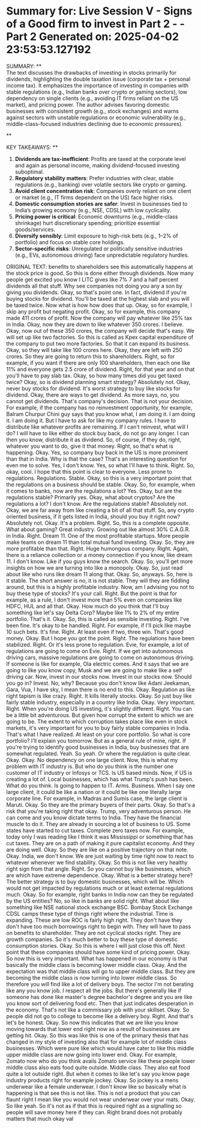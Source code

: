 Summary for: Live Session V - Signs of a Good firm to invest in Part 2 - - Part 2
Generated on: 2025-04-02 23:53:53.127192
==================================================

SUMMARY:
**  
The text discusses the drawbacks of investing in stocks primarily for dividends, highlighting the double taxation issue (corporate tax + personal income tax). It emphasizes the importance of investing in companies with stable regulations (e.g., Indian banks over crypto or gaming sectors), low dependency on single clients (e.g., avoiding IT firms reliant on the US market), and pricing power. The author advises favoring domestic businesses with consistent growth (e.g., stock exchanges) and warns against sectors with unstable regulations or economic vulnerability (e.g., middle-class-focused industries declining due to economic pressures).  

**

KEY TAKEAWAYS:
**  
1. **Dividends are tax-inefficient**: Profits are taxed at the corporate level and again as personal income, making dividend-focused investing suboptimal.  
2. **Regulatory stability matters**: Prefer industries with clear, stable regulations (e.g., banking) over volatile sectors like crypto or gaming.  
3. **Avoid client concentration risk**: Companies overly reliant on one client or market (e.g., IT firms dependent on the US) face higher risks.  
4. **Domestic consumption stories are safer**: Invest in businesses tied to India’s growing economy (e.g., NSE, CDSL) with low cyclicality.  
5. **Pricing power is critical**: Economic downturns (e.g., middle-class shrinkage) hurt discretionary spending; prioritize essential goods/services.  
6. **Diversify sensibly**: Limit exposure to high-risk bets (e.g., 1–2% of portfolio) and focus on stable core holdings.  
7. **Sector-specific risks**: Unregulated or politically sensitive industries (e.g., EVs, autonomous driving) face unpredictable regulatory hurdles.

ORIGINAL TEXT:
 benefits to shareholders see this automatically happens at the stock price is good. So this is done either through dividends. Now many people get excited you know I LITC gives like 7% 7 and a half percent dividends all that stuff. Why see companies not doing you any a son by giving you dividends. Okay, so that's point one. In fact, dividend if you're buying stocks for dividend. You'll be taxed at the highest slab and you will be taxed twice. Now what is how how does that up. Okay, so for example, I skip any profit but negating profit. Okay, so for example, this company made 411 crores of profit. Now the company will pay whatever like 25% tax in India. Okay, now they are down to like whatever 350 crores. I believe. Okay, now out of these 350 crores, the company will decide that's easy. We will set up like two factories. So this is called as Kpex capital expenditure of the company to put two more factories. So that it can expand its business. Okay, so they will take like 100 crores here. Okay, they are left with 250 crores. So they are going to return this to shareholders. Right, so for example, if you want if there are only 100 shareholders, then each one like 11% and everyone gets 2.5 crore of dividend. Right, for that year and on that you'll have to pay slab tax. Okay, so how many times did you get taxed twice? Okay, so is dividend planning smart strategy? Absolutely not. Okay, never buy stocks for dividend. It's worst strategy to buy like stocks for dividend. Okay, there are ways to get dividend. As more says, no, you cannot get dividends. That's company's decision. That is not your decision. For example, if the company has no reinvestment opportunity, for example, Balram Churpur Chini guy says that you know what, I am doing it. I am doing it. I am doing it. But I have to ask for like my company rules. I have to distribute like whatever profits are remaining. If I can't reinvest, what will I do? I will have to like either do stock buy back, do not go any longer. I can then you know, distribute it as dividend. So, of course, if they do, right, whatever you want to do, give it that money. Right, so that's what is happening. Okay. Yes, so company buy back in the US is more prominent than that in India. Why is that the case? That's an interesting question for even me to solve. Yes, I don't know. Yes, so what I'll have to think. Right. So, okay, cool. I hope that this point is clear to everyone. Less prone to regulations. Regulations. Stable. Okay, so this is a very important point that the regulations on a business should be stable. Okay. So, for example, when it comes to banks, now are the regulations a lot? Yes. Okay, but are the regulations stable? Primarily yes. Okay, what about cryptos? Are the regulations a lot? I don't know. Are the regulations stable? Absolutely not. Okay, we are far away from like creating a bit of all that stuff. So, any crypto oriented business, if it gets listed in India, should you buy it right now? Absolutely not. Okay. It's a problem. Right. So, this is a complete opposite. What about gaming? Great industry. Growing out like almost 30% C.A.G.R. in India. Right. Dream 11. One of the most profitable startups. More people make teams on dream 11 than total mutual fund investing. Okay. So, they are more profitable than that. Right. Huge humongous company. Right. Again, there is a reliance collection or a money connection if you know, like dream 11. I don't know. Like if you guys know the search. Okay. So, you'll get more insights on how we are turning into like a monopoly. Okay. So, just read about like who runs like dream 11 along that. Okay. So, anyways. So, here is it stable. The short answer is no, it is not stable. They will they are fiddling around, but this is a highly profitable industry. Now, am I advising you not to buy these type of stocks? It's your call. Right. But the point is that for example, as a rule, I don't invest more than 5% even on companies like HDFC, HUL and all that. Okay. How much do you think that I'll buy something like let's say Delta Corp? Maybe like 1% to 2% of my entire portfolio. That's it. Okay. So, this is called as sensible investing. Right. I've been fine. It's okay to be handled. Right. For example, if I'll pick like maybe 10 such bets. It's fine. Right. At least even if two, three win. That's good money. Okay. But I hope you got the point. Right. The regulations have been stabilized. Right. Or it's less prone to regulation. Evie, for example, a lot of regulations are going to come on Evie. Right. If we get into autonomous driving cars, massive regulations are going to come on autonomous driving. If someone is like for example, Ola electric comes. And it says that we are going to like you know copy, Musk and we are going to make like a self driving car. Now, invest in our stocks now. Invest in our stocks now. Should you go in? Invest. No, why? Because you don't know like Adani Jeekaman, Gara, Vua, I have sky, I mean there is no end to this. Okay. Regulation as like right tapism is like crazy. Right. It kills literally stocks. Okay. So just buy like fairly stable industry, especially in a country like India. Okay. Very important. Right. When you're doing US investing, it's slightly different. Right. You can be a little bit adventurous. But given how corrupt the extent to which we are going to be. The extent to which corruption takes place like even in stock markets, it's very important for you to buy fairly stable companies in India. That's what I have realized. At least on your core portfolio. So what is core portfolio? I'll explain you tomorrow. But as a general rule of mine, right. If you're trying to identify good businesses in India, buy businesses that are somewhat regulated. Yeah. So yeah. Or where the regulation is quite clear. Okay. Okay. No dependency on one large client. Now, this is what my problem with IT industry is. But who do you think is the number one customer of IT industry or Infosys or TCS. Is US based minds. Now, if US is creating a lot of. Local businesses, which has what Trump's push has been. What do you think. Is going to happen to IT. Arms. Business. When I say one large client, it could be like a nation or it could be like one literally large corporate line. For example, in Madras and Sumis case, the large client is Maruti. Okay. So they are the primary buyers of their parts. Okay. So that's a risk that you're taking right that okay. Trump, very adventurous person. He can come and you know dictate terms to India. They have the financial muscle to do it. They are already in sourcing a lot of business to US. Some states have started to cut taxes. Complete zero taxes now. For example, today only I was reading like I think it was Mississippi or something that has cut taxes. They are on a path of making it pure capitalist economy. And they are doing well. Okay. So they are like on a positive trajectory on that note. Okay. India, we don't know. We are just waiting by time right now to react to whatever whenever we find stability. Okay. So this is not like very healthy right sign from that angle. Right. So you cannot buy like businesses, which are which have extreme dependence. Okay. What is a better strategy here? The better strategy is to buy domestic businesses, which will be. Which would not get impacted by regulations much or at least external regulations much. Okay. So for example, right banks in India now can they be regulated by the US entities? No, so like in banks are solid right. What about like something like NSE national stock exchange BSC. Bombay Stock Exchange CDSL camps these type of things right where the industrial. Time is expanding. These are low ROC is fairly high right. They don't have they don't have too much borrowings right to begin with. They will have to pass on benefits to shareholder. They are not cyclical stocks right. They are growth companies. So it's much better to buy these type of domestic consumption stories. Okay. So this is where I will just close this off. Next point that these companies should have some kind of pricing power. Okay. So now this is very important. What has happened in our economy is that basically the middle class is becoming lower middle class. Okay. And the expectation was that middle class will go to upper middle class. But they are becoming the middle class is now turning into lower middle class. So therefore you will find like a lot of delivery boys. The sector I'm not berating like any you know job. I respect all the jobs. But there's generally like if someone has done like master's degree bachelor's degree and you are like you know sort of delivering food etc. Then that just indicates desperation in the economy. That's not like a commissary job with your skillset. Okay. So people did not go to college to become like a delivery boy. Right. And that's let's be honest. Okay. So now this indicates that we are like you know moving towards that lower end right now as a result of businesses are getting hit. Okay. So this was like this is one of the primary thesis that has changed in my style of investing also that for example lot of middle class businesses. Which were pure like which would have cater to like this middle upper middle class are now going into lower end. Okay. For example, Zomato now who do you think avails Zomato service like these people lower middle class also eats food quite outside. Middle class. They also eat food quite a lot outside right. But when it comes to like let's say you know page industry products right for example jockey. Okay. So jockey is a mens underwear like a female underwear. I don't know like so basically what is happening is that see this is not like. This is not a product that you can flaunt right I mean like you would not wear underwear over your mats. Okay. So like yeah. So it's not as if that this is required right as a signalling so people will save money here if they can. Right brand does not probably matters that much okay val